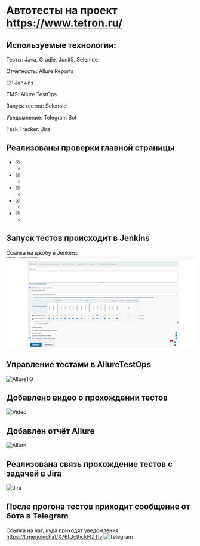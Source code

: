 # Автотесты на проект https://www.tetron.ru/

## Используемые технологии:
Тесты: Java, Gradle, Junit5, Selenide

Отчетность: Allure Reports

CI: Jenkins

TMS: Allure TestOps

Запуск тестов: Selenoid
 
Уведомление: Telegram Bot

Task Tracker: Jira

## Реализованы проверки главной страницы
- [X] - 
- [X] - 
- [X] - 
- [X] - 
- [X] - 

## Запуск тестов происходит в Jenkins
Ссылка на джобу в Jenkins: 
![Jenkins](src/test/resources/files/Jenkins.png)

## Управление тестами в AllureTestOps
![AllureTO]()

## Добавлено видео о прохождении тестов
![Video]()

## Добавлен отчёт Allure
![Allure]()

## Реализована связь прохождение тестов с задачей в Jira
![Jira]()

## После прогона тестов приходит сообщение от бота в Telegram
Ссылка на чат, куда приходят уведомления: https://t.me/joinchat/X76tUcthckFlZTIy
![Telegram]()

